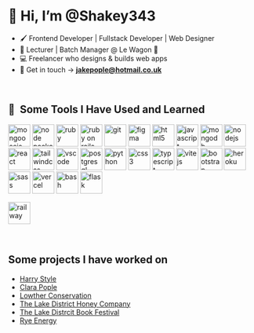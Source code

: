<h1>👋 Hi, I’m @Shakey343</h1>
<ul>
  <li>🖌️ Frontend Developer | Fullstack Developer | Web Designer</li>
  <li>🌱 Lecturer | Batch Manager @ Le Wagon 🚚</li>
  <li>💻 Freelancer who designs & builds web apps</li>
  <li>📧 Get in touch -> <a href="mailto:jakepople@hotmail.co.uk" target="_blank"><strong>jakepople@hotmail.co.uk</strong></a></li>
</ul>
<br/>

<h2> 🚀 &nbsp;Some Tools I Have Used and Learned</h2>
<p align="left">
  <img src="https://cdn.jsdelivr.net/gh/devicons/devicon@latest/icons/mongoose/mongoose-original.svg" alt="mongoosejs" width="45" height="45" />
  <img src="https://cdn.jsdelivr.net/gh/devicons/devicon@latest/icons/npm/npm-original-wordmark.svg" alt="node package manager" width="45" height="45" />
  <img src="https://cdn.jsdelivr.net/gh/devicons/devicon@latest/icons/ruby/ruby-original.svg" alt="ruby" width="45" height="45" />
  <img src="https://cdn.jsdelivr.net/gh/devicons/devicon@latest/icons/rails/rails-original-wordmark.svg" alt="ruby on rails" width="45" height="45" />
  <img src="https://cdn.jsdelivr.net/gh/devicons/devicon@latest/icons/git/git-original.svg" alt="git" width="45" height="45" />
  <img src="https://cdn.jsdelivr.net/gh/devicons/devicon@latest/icons/figma/figma-original.svg" alt="figma" width="45" height="45" />
  <img src="https://cdn.jsdelivr.net/gh/devicons/devicon@latest/icons/html5/html5-original.svg" alt="html5" width="45" height="45" />
  <img src="https://cdn.jsdelivr.net/gh/devicons/devicon@latest/icons/javascript/javascript-original.svg" alt="javascript" width="45" height="45" />
  <img src="https://cdn.jsdelivr.net/gh/devicons/devicon@latest/icons/mongodb/mongodb-original.svg" alt="mongodb" width="45" height="45" />
  <img src="https://cdn.jsdelivr.net/gh/devicons/devicon@latest/icons/nodejs/nodejs-plain.svg" alt="nodejs" width="45" height="45" />
  <img src="https://cdn.jsdelivr.net/gh/devicons/devicon@latest/icons/react/react-original.svg" alt="react" width="45" height="45" />  
  <img src="https://cdn.jsdelivr.net/gh/devicons/devicon@latest/icons/tailwindcss/tailwindcss-original.svg" alt="tailwindcss" width="45" height="45" />
  <img src="https://cdn.jsdelivr.net/gh/devicons/devicon/icons/vscode/vscode-original.svg" alt="vscode" width="45" height="45" />
  <img src="https://cdn.jsdelivr.net/gh/devicons/devicon@latest/icons/postgresql/postgresql-original.svg" alt="postgresql" width="45" height="45" />
  <img src="https://cdn.jsdelivr.net/gh/devicons/devicon@latest/icons/python/python-original.svg" alt="python" width="45" height="45" />
  <img src="https://cdn.jsdelivr.net/gh/devicons/devicon@latest/icons/css3/css3-original.svg" alt="css3" width="45" height="45" />
  <img src="https://cdn.jsdelivr.net/gh/devicons/devicon@latest/icons/typescript/typescript-original.svg" alt="typescript" width="45" height="45" />
  <img src="https://cdn.jsdelivr.net/gh/devicons/devicon@latest/icons/vitejs/vitejs-original.svg" alt="vitejs" width="45" height="45" />
  <img src="https://cdn.jsdelivr.net/gh/devicons/devicon@latest/icons/bootstrap/bootstrap-original.svg" alt="bootstrap" width="45" height="45" />
  <img src="https://cdn.jsdelivr.net/gh/devicons/devicon@latest/icons/heroku/heroku-original-wordmark.svg" alt="heroku" width="45" height="45" />
  <img src="https://cdn.jsdelivr.net/gh/devicons/devicon@latest/icons/sass/sass-original.svg" alt="sass" width="45" height="45" />
  <img src="https://cdn.jsdelivr.net/gh/devicons/devicon@latest/icons/vercel/vercel-original.svg" alt="vercel" width="45" height="45" />
  <img src="https://cdn.jsdelivr.net/gh/devicons/devicon@latest/icons/bash/bash-original.svg" alt="bash" width="45" height="45" />
  <img src="https://cdn.jsdelivr.net/gh/devicons/devicon@latest/icons/flask/flask-original.svg" alt="flask" width="45" height="45" />
  <div style="backgroundColor: black;">
    <img src="https://cdn.jsdelivr.net/gh/devicons/devicon@latest/icons/railway/railway-original.svg" alt="railway" width="45" height="45" />
  </div>
</p>
<br/>

<h2>Some projects I have worked on</h2>
<ul>
  <li><a href="https://www.harrystyle.co.uk/" target="_blank">Harry Style</a></li>
  <li><a href="https://www.clarapople.com/" target="_blank">Clara Pople</a></li>
  <li><a href="https://www.lowther.co.uk/" target="_blank">Lowther Conservation</a></li>
  <li><a href="https://www.thelakedistricthoneycompany.co.uk/" target="_blank">The Lake District Honey Company</a></li>
  <li><a href="https://www.lakedistrictbookfestival.co.uk/" target="_blank">The Lake Distrcit Book Festival</a></li>
  <li><a href="https://www.rye.energy/" target="_blank">Rye Energy</a></li>
</ul>
